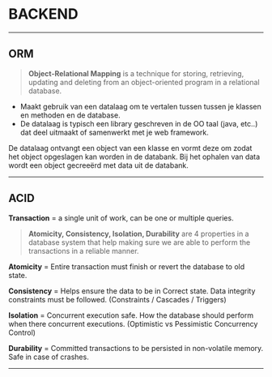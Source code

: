 # BACKEND
---

##  ORM

>**Object-Relational Mapping** is a technique for storing, retrieving, updating and deleting from an object-oriented program in a relational database.

* Maakt gebruik van een datalaag om te vertalen tussen tussen je klassen en methoden en de database. 
* De datalaag is typisch een library geschreven in de OO taal (java, etc..) dat deel uitmaakt of samenwerkt met je web framework.

De datalaag ontvangt een object van een klasse en vormt deze om zodat het object opgeslagen kan worden in de databank. Bij het ophalen van data wordt een object gecreeërd met data uit de databank.

---
## ACID

**Transaction** = a single unit of work, can be one or multiple queries.

> **Atomicity, Consistency, Isolation, Durability** are 4 properties in a database system that help making sure we are able to perform the transactions in a reliable manner.


**Atomicity** = Entire transaction must finish or revert the database to old state.


**Consistency** = Helps ensure the data to be in Correct state. Data integrity constraints must be followed. (Constraints / Cascades / Triggers)

**Isolation** = Concurrent execution safe. How the database should perform when there concurrent executions. (Optimistic vs Pessimistic Concurrency Control)

**Durability** = Committed transactions to be persisted in non-volatile memory. Safe in case of crashes.

---

